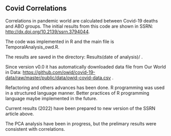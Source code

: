 ## Covid Correlations
Correlations in pandemic world are calculated between Covid-19 deaths and ABO groups. The initial results from this code are shown in SSRN: http://dx.doi.org/10.2139/ssrn.3794044.

The code was implemented in R and the main  file is TemporalAnalysis_owd.R.

The results are saved in the directory: Results(date of analysis)/ .  

Since version v0.0 it has automatically downloaded data file from Our World in Data: https://github.com/owid/covid-19-data/raw/master/public/data/owid-covid-data.csv .

Refactoring and others advances has been done. R programming was used in a structured language manner. Better practices of R programming language maybe implemented in the future.

Current results (2022) have been prepared to new version of the SSRN article above.

The PCA analysis have been in progress, but the prelimary results were consistent with correlations.
